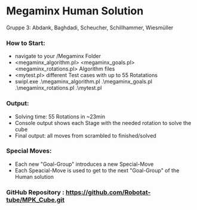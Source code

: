 # Megaminx Human Solution
Gruppe 3: Abdank, Baghdadi, Scheucher, Schillhammer, Wiesmüller


### How to Start: 
- navigate to your /Megaminx Folder
- <megaminx_algorithm.pl> <megaminx_goals.pl> <megaminx_rotations.pl> Algorithm files
- <mytest.pl> different Test cases with up to 55 Rotatations 
- swipl.exe .\megaminx_algorithm.pl .\megaminx_goals.pl .\megaminx_rotations.pl .\mytest.pl

### Output: 
- Solving time: 55 Rotations in ~23min
- Console output shows each Stage with the needed rotation to solve the cube
- Final output: all moves from scrambled to finished/solved

### Special Moves: 
- Each new "Goal-Group" introduces a new Special-Move
- Each Speacial-Move is used to get to the next "Goal-Group" of the Human solution

### GitHub Repository : https://github.com/Robotat-tube/MPK_Cube.git